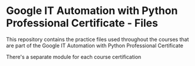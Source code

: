 # Google IT Automation with Python Professional Certificate - Files

This repository contains the practice files used throughout the courses that are
part of the Google IT Automation with Python Professional Certificate

There's a separate module for each course certification


